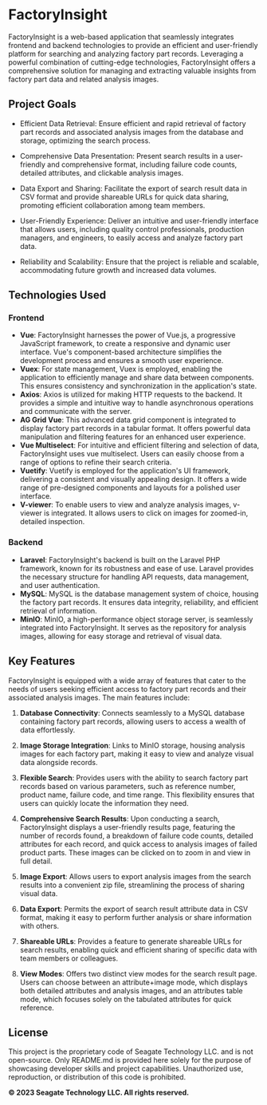 # FactoryInsight

FactoryInsight is a web-based application that seamlessly integrates frontend and backend technologies to provide an efficient and user-friendly platform for searching and analyzing factory part records. Leveraging a powerful combination of cutting-edge technologies, FactoryInsight offers a comprehensive solution for managing and extracting valuable insights from factory part data and related analysis images.

## Project Goals

- Efficient Data Retrieval: Ensure efficient and rapid retrieval of factory part records and associated analysis images from the database and storage, optimizing the search process.

- Comprehensive Data Presentation: Present search results in a user-friendly and comprehensive format, including failure code counts, detailed attributes, and clickable analysis images.

- Data Export and Sharing: Facilitate the export of search result data in CSV format and provide shareable URLs for quick data sharing, promoting efficient collaboration among team members.

- User-Friendly Experience: Deliver an intuitive and user-friendly interface that allows users, including quality control professionals, production managers, and engineers, to easily access and analyze factory part data.

- Reliability and Scalability: Ensure that the project is reliable and scalable, accommodating future growth and increased data volumes.

## Technologies Used

### Frontend
- **Vue**: FactoryInsight harnesses the power of Vue.js, a progressive JavaScript framework, to create a responsive and dynamic user interface. Vue's component-based architecture simplifies the development process and ensures a smooth user experience.
- **Vuex**: For state management, Vuex is employed, enabling the application to efficiently manage and share data between components. This ensures consistency and synchronization in the application's state.
- **Axios**: Axios is utilized for making HTTP requests to the backend. It provides a simple and intuitive way to handle asynchronous operations and communicate with the server.
- **AG Grid Vue**: This advanced data grid component is integrated to display factory part records in a tabular format. It offers powerful data manipulation and filtering features for an enhanced user experience.
- **Vue Multiselect**: For intuitive and efficient filtering and selection of data, FactoryInsight uses vue multiselect. Users can easily choose from a range of options to refine their search criteria.
- **Vuetify**: Vuetify is employed for the application's UI framework, delivering a consistent and visually appealing design. It offers a wide range of pre-designed components and layouts for a polished user interface.
- **V-viewer**: To enable users to view and analyze analysis images, v-viewer is integrated. It allows users to click on images for zoomed-in, detailed inspection.

### Backend
- **Laravel**: FactoryInsight's backend is built on the Laravel PHP framework, known for its robustness and ease of use. Laravel provides the necessary structure for handling API requests, data management, and user authentication.
- **MySQL**: MySQL is the database management system of choice, housing the factory part records. It ensures data integrity, reliability, and efficient retrieval of information.
- **MinIO**: MinIO, a high-performance object storage server, is seamlessly integrated into FactoryInsight. It serves as the repository for analysis images, allowing for easy storage and retrieval of visual data.

## Key Features

FactoryInsight is equipped with a wide array of features that cater to the needs of users seeking efficient access to factory part records and their associated analysis images. The main features include:

1. **Database Connectivity**: Connects seamlessly to a MySQL database containing factory part records, allowing users to access a wealth of data effortlessly.

2. **Image Storage Integration**: Links to MinIO storage, housing analysis images for each factory part, making it easy to view and analyze visual data alongside records.

3. **Flexible Search**: Provides users with the ability to search factory part records based on various parameters, such as reference number, product name, failure code, and time range. This flexibility ensures that users can quickly locate the information they need.

4. **Comprehensive Search Results**: Upon conducting a search, FactoryInsight displays a user-friendly results page, featuring the number of records found, a breakdown of failure code counts, detailed attributes for each record, and quick access to analysis images of failed product parts. These images can be clicked on to zoom in and view in full detail.

5. **Image Export**: Allows users to export analysis images from the search results into a convenient zip file, streamlining the process of sharing visual data.

6. **Data Export**: Permits the export of search result attribute data in CSV format, making it easy to perform further analysis or share information with others.

7. **Shareable URLs**: Provides a feature to generate shareable URLs for search results, enabling quick and efficient sharing of specific data with team members or colleagues.

8. **View Modes**: Offers two distinct view modes for the search result page. Users can choose between an attribute+image mode, which displays both detailed attributes and analysis images, and an attributes table mode, which focuses solely on the tabulated attributes for quick reference.

## License

This project is the proprietary code of Seagate Technology LLC. and is not open-source. Only README.md is provided here solely for the purpose of showcasing developer skills and project capabilities. Unauthorized use, reproduction, or distribution of this code is prohibited.

**© 2023 Seagate Technology LLC. All rights reserved.**
